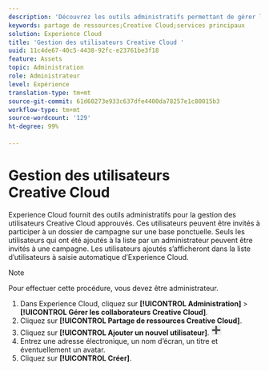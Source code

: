 ```yaml
---
description: 'Découvrez les outils administratifs permettant de gérer les utilisateurs Creative Cloud approuvés dans Experience Cloud. '
keywords: partage de ressources;Creative Cloud;services principaux
solution: Experience Cloud
title: 'Gestion des utilisateurs Creative Cloud '
uuid: 11c4de67-40c5-4438-92fc-e23761be3f18
feature: Assets
topic: Administration
role: Administrateur
level: Expérience
translation-type: tm+mt
source-git-commit: 61d60273e933c637dfe4400da78257e1c80015b3
workflow-type: tm+mt
source-wordcount: '129'
ht-degree: 99%

---
```



# Gestion des utilisateurs Creative Cloud

Experience Cloud fournit des outils administratifs pour la gestion des utilisateurs Creative Cloud approuvés. Ces utilisateurs peuvent être invités à participer à un dossier de campagne sur une base ponctuelle. Seuls les utilisateurs qui ont été ajoutés à la liste par un administrateur peuvent être invités à une campagne. Les utilisateurs ajoutés s’afficheront dans la liste d’utilisateurs à saisie automatique d’Experience Cloud.

>[!NOTE]
>
>Pour effectuer cette procédure, vous devez être administrateur.

1. Dans Experience Cloud, cliquez sur **[!UICONTROL Administration]** > **[!UICONTROL Gérer les collaborateurs Creative Cloud]**.
1. Cliquez sur **[!UICONTROL Partage de ressources Creative Cloud]**.
1. Cliquez sur **[!UICONTROL Ajouter un nouvel utilisateur]**.  ![](assets/mac_add_icon.png)
1. Entrez une adresse électronique, un nom d’écran, un titre et éventuellement un avatar.
1. Cliquez sur **[!UICONTROL Créer]**.
